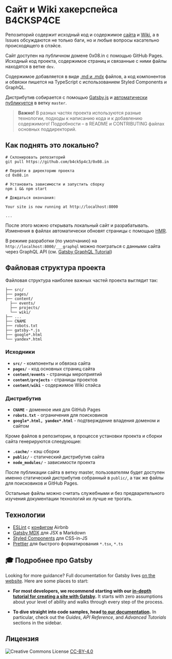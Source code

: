 # Сайт и Wiki хакерспейса B4CKSP4CE

Репозиторий содержит исходный код и содержимое [сайта](https://0x08.in) и [Wiki](https://0x08.in/wiki), а в Issues обсуждаются не только баги, но и любые вопросы касательно происходящего в спэйсе.

Сайт доступен на публичном домене 0x08.in с помощью  GitHub Pages. Исходный код проекта, содержимое страниц и связанные с ними файлы находятся в ветке `dev`.

Содержимое добавляется в виде [.md и .mdx](https://mdxjs.com/getting-started) файлов, а код компонентов и обвязки пишется на TypeScript с использованием  Styled Components и GraphQL.

Дистрибутив собирается с помощью [Gatsby.js](https://www.gatsbyjs.com/docs/) и [автоматически публикуется](https://www.gatsbyjs.com/docs/how-gatsby-works-with-github-pages/#deploying-to-a-github-pages-subdomain-at-githubio) в ветку `master`.

> **Важно!** В разных частях проекта используются разные технологии, подходы к написанию кода и к добавлению содержимого! Подробности – в README и CONTRIBUTING файлах основных поддиректорий.

## Как поднять это локально? 

```shell
# Склонировать репозиторий
git pull https://github.com/b4ck5p4c3/0x08.in

# Перейти в директорию проекта
cd 0x08.in

# Установить зависимости и запустить сборку
npm i && npm start

# Дождаться окончания:

Your site is now running at http://localhost:8000

...

```

После этого можно открывать локальный сайт и разрабатывать. Изменения в файлах автоматически обновят страницы с помощью [HMR](https://webpack.js.org/concepts/hot-module-replacement/).

В режиме разработки (по умолчанию) на `http://localhost:8000/___graphql` можно поиграться с данными сайта через GraphQL API (см. [Gatsby GraphQL Tutorial](https://www.gatsbyjs.org/tutorial/part-five/#introducing-graphiql))

## Файловая структура проекта

Файловая структура наиболее важных частей проекта выглядит так:

```
├── src/
├── pages/
├── content/
  ├── events/
  ├── projects/
  └── wiki/
├── ...		
├── CNAME
├── robots.txt
├── gatsby-*.js
├── google*.html
└── yandex*.html 
```

### Исходники

- **`src/`** - компоненты и обвязка сайта
- **`pages/`** - код основных страниц сайта
- **`content/events`** - страницы мероприятий
- **`content/projects`** - страницы проектов
- **`content/wiki`** - содержимое Wiki спэйса

### Дистрибутив

- **`CNAME`** - доменное имя для GitHub Pages
- **`robots.txt`** - ограничения для поисковиков
- **`google*.html, yandex*.html`** - подтверждение владения доменом и сайтом

Кроме файлов в репозитории, в процессе установки проекта и сборки сайта генерируются слеедующие:

- **`.cache/`** - кэш сборки
- **`public/`** - статический дистрибутив сайта
- **`node_modules/`** - зависимости проекта

После публикации сайта в ветку master, пользователям будет доступен именно статический дистрибутив собранный в `public/`, а так же файлы для поисковиков и GitHub Pages.

Остальные файлы можно считать служебными и без предварительного изучения документации технологий их лучше не трогать.

## Технологии

- [ESLint](https://eslint.org/) с [конфигом](https://www.npmjs.com/package/eslint-config-airbnb) Airbnb
- [Gatsby MDX](https://github.com/gatsbyjs/gatsby/tree/master/packages/gatsby-plugin-mdx) для JSX в Markdown
- [Styled Components](https://www.styled-components.com/) для CSS-in-JS
- [Prettier](https://prettier.io/) для быстрого форматирования `*.tsx`, `*.ts`

## 🎓 Подробнее про Gatsby

Looking for more guidance? Full documentation for Gatsby lives [on the website](https://www.gatsbyjs.org/). Here are some places to start:

- **For most developers, we recommend starting with our [in-depth tutorial for creating a site with Gatsby](https://www.gatsbyjs.org/tutorial/).** It starts with zero assumptions about your level of ability and walks through every step of the process.

- **To dive straight into code samples, head [to our documentation](https://www.gatsbyjs.org/docs/).** In particular, check out the _Guides_, _API Reference_, and _Advanced Tutorials_ sections in the sidebar.


## Лицензия

![Creative Commons License](https://i.creativecommons.org/l/by/4.0/80x15.png) [CC-BY-4.0](https://creativecommons.org/licenses/by/4.0/)

